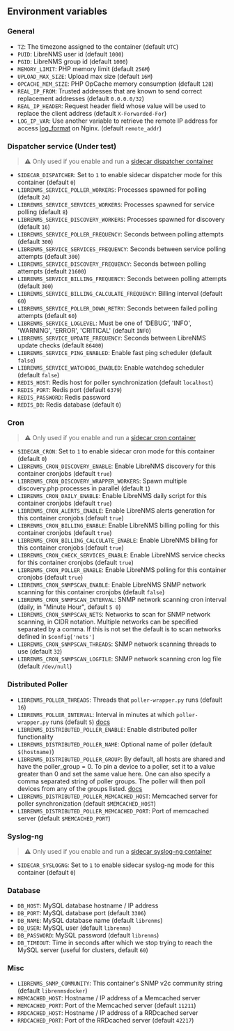 ## Environment variables

### General

* `TZ`: The timezone assigned to the container (default `UTC`)
* `PUID`: LibreNMS user id (default `1000`)
* `PGID`: LibreNMS group id (default `1000`)
* `MEMORY_LIMIT`: PHP memory limit (default `256M`)
* `UPLOAD_MAX_SIZE`: Upload max size (default `16M`)
* `OPCACHE_MEM_SIZE`: PHP OpCache memory consumption (default `128`)
* `REAL_IP_FROM`: Trusted addresses that are known to send correct replacement addresses (default `0.0.0.0/32`)
* `REAL_IP_HEADER`: Request header field whose value will be used to replace the client address (default `X-Forwarded-For`)
* `LOG_IP_VAR`: Use another variable to retrieve the remote IP address for access [log_format](http://nginx.org/en/docs/http/ngx_http_log_module.html#log_format) on Nginx. (default `remote_addr`)

### Dispatcher service (Under test)

> :warning: Only used if you enable and run a [sidecar dispatcher container](../notes/crons.md)

* `SIDECAR_DISPATCHER`: Set to `1` to enable sidecar dispatcher mode for this container (default `0`)
* `LIBRENMS_SERVICE_POLLER_WORKERS`: Processes spawned for polling (default `24`)
* `LIBRENMS_SERVICE_SERVICES_WORKERS`: Processes spawned for service polling (default `8`)
* `LIBRENMS_SERVICE_DISCOVERY_WORKERS`: Processes spawned for discovery (default `16`)
* `LIBRENMS_SERVICE_POLLER_FREQUENCY`: Seconds between polling attempts (default `300`)
* `LIBRENMS_SERVICE_SERVICES_FREQUENCY`: Seconds between service polling attempts (default `300`)
* `LIBRENMS_SERVICE_DISCOVERY_FREQUENCY`: Seconds between polling attempts (default `21600`)
* `LIBRENMS_SERVICE_BILLING_FREQUENCY`: Seconds between polling attempts (default `300`)
* `LIBRENMS_SERVICE_BILLING_CALCULATE_FREQUENCY`: Billing interval (default `60`)
* `LIBRENMS_SERVICE_POLLER_DOWN_RETRY`: Seconds between failed polling attempts (default `60`)
* `LIBRENMS_SERVICE_LOGLEVEL`: Must be one of 'DEBUG', 'INFO', 'WARNING', 'ERROR', 'CRITICAL' (default `INFO`)
* `LIBRENMS_SERVICE_UPDATE_FREQUENCY`: Seconds between LibreNMS update checks (default `86400`)
* `LIBRENMS_SERVICE_PING_ENABLED`: Enable fast ping scheduler (default `false`)
* `LIBRENMS_SERVICE_WATCHDOG_ENABLED`: Enable watchdog scheduler (default `false`)
* `REDIS_HOST`: Redis host for poller synchronization (default `localhost`)
* `REDIS_PORT`: Redis port (default `6379`)
* `REDIS_PASSWORD`: Redis password
* `REDIS_DB`: Redis database (default `0`)

### Cron

> :warning: Only used if you enable and run a [sidecar cron container](../notes/crons.md)

* `SIDECAR_CRON`: Set to `1` to enable sidecar cron mode for this container (default `0`)
* `LIBRENMS_CRON_DISCOVERY_ENABLE`: Enable LibreNMS discovery for this container cronjobs (default `true`)
* `LIBRENMS_CRON_DISCOVERY_WRAPPER_WORKERS`: Spawn multiple discovery.php processes in parallel (default `1`)
* `LIBRENMS_CRON_DAILY_ENABLE`: Enable LibreNMS daily script for this container cronjobs (default `true`)
* `LIBRENMS_CRON_ALERTS_ENABLE`: Enable LibreNMS alerts generation for this container cronjobs (default `true`)
* `LIBRENMS_CRON_BILLING_ENABLE`: Enable LibreNMS billing polling for this container cronjobs (default `true`)
* `LIBRENMS_CRON_BILLING_CALCULATE_ENABLE`: Enable LibreNMS billing for this container cronjobs (default `true`)
* `LIBRENMS_CRON_CHECK_SERVICES_ENABLE`: Enable LibreNMS service checks for this container cronjobs (default `true`)
* `LIBRENMS_CRON_POLLER_ENABLE`: Enable LibreNMS polling for this container cronjobs (default `true`)
* `LIBRENMS_CRON_SNMPSCAN_ENABLE`: Enable LibreNMS SNMP network scanning for this container cronjobs (default `false`)
* `LIBRENMS_CRON_SNMPSCAN_INTERVAL`: SNMP network scanning cron interval (daily, in "Minute Hour", default `5 0`)
* `LIBRENMS_CRON_SNMPSCAN_NETS`: Networks to scan for SNMP network scanning, in CIDR notation.  Multiple networks can be specified separated by a comma.  If this is not set the default is to scan networks defined in `$config['nets']`
* `LIBRENMS_CRON_SNMPSCAN_THREADS`: SNMP network scanning threads to use (default `32`)
* `LIBRENMS_CRON_SNMPSCAN_LOGFILE`: SNMP network scanning cron log file (default `/dev/null`)

### Distributed Poller

* `LIBRENMS_POLLER_THREADS`: Threads that `poller-wrapper.py` runs (default `16`)
* `LIBRENMS_POLLER_INTERVAL`: Interval in minutes at which `poller-wrapper.py` runs (default `5`) [docs](https://docs.librenms.org/Support/1-Minute-Polling/)
* `LIBRENMS_DISTRIBUTED_POLLER_ENABLE`: Enable distributed poller functionality
* `LIBRENMS_DISTRIBUTED_POLLER_NAME`: Optional name of poller (default `$(hostname)`)
* `LIBRENMS_DISTRIBUTED_POLLER_GROUP`: By default, all hosts are shared and have the poller_group = 0. To pin a device to a poller, set it to a value greater than 0 and set the same value here. One can also specify a comma separated string of poller groups. The poller will then poll devices from any of the groups listed. [docs](https://docs.librenms.org/#Extensions/Distributed-Poller/#distributed-poller)
* `LIBRENMS_DISTRIBUTED_POLLER_MEMCACHED_HOST`: Memcached server for poller synchronization (default `$MEMCACHED_HOST`)
* `LIBRENMS_DISTRIBUTED_POLLER_MEMCACHED_PORT`: Port of memcached server (default `$MEMCACHED_PORT`)

### Syslog-ng

> :warning: Only used if you enable and run a [sidecar syslog-ng container](../notes/syslog-ng.md)

* `SIDECAR_SYSLOGNG`: Set to `1` to enable sidecar syslog-ng mode for this container (default `0`)

### Database

* `DB_HOST`: MySQL database hostname / IP address
* `DB_PORT`: MySQL database port (default `3306`)
* `DB_NAME`: MySQL database name (default `librenms`)
* `DB_USER`: MySQL user (default `librenms`)
* `DB_PASSWORD`: MySQL password (default `librenms`)
* `DB_TIMEOUT`: Time in seconds after which we stop trying to reach the MySQL server (useful for clusters, default `60`)

### Misc

* `LIBRENMS_SNMP_COMMUNITY`: This container's SNMP v2c community string (default `librenmsdocker`)
* `MEMCACHED_HOST`: Hostname / IP address of a Memcached server
* `MEMCACHED_PORT`: Port of the Memcached server (default `11211`)
* `RRDCACHED_HOST`: Hostname / IP address of a RRDcached server
* `RRDCACHED_PORT`: Port of the RRDcached server (default `42217`)

